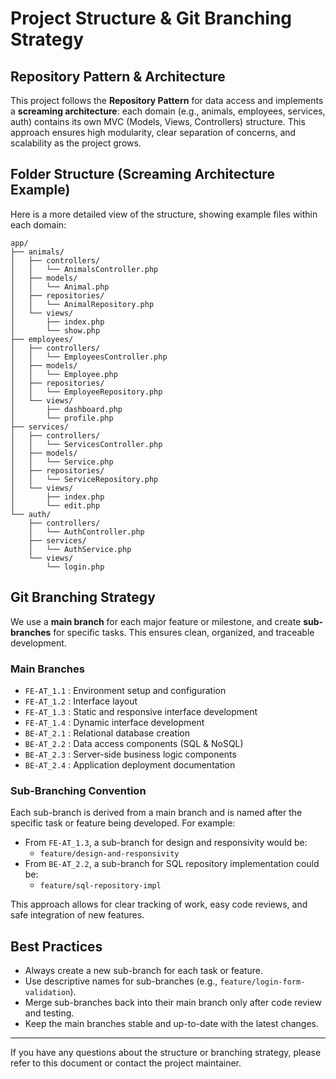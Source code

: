 # Project Structure & Git Branching Strategy

## Repository Pattern & Architecture

This project follows the **Repository Pattern** for data access and implements a **screaming architecture**: each domain (e.g., animals, employees, services, auth) contains its own MVC (Models, Views, Controllers) structure. This approach ensures high modularity, clear separation of concerns, and scalability as the project grows.

## Folder Structure (Screaming Architecture Example)

Here is a more detailed view of the structure, showing example files within each domain:

```
app/
├── animals/
│   ├── controllers/
│   │   └── AnimalsController.php
│   ├── models/
│   │   └── Animal.php
│   ├── repositories/
│   │   └── AnimalRepository.php
│   └── views/
│       ├── index.php
│       └── show.php
├── employees/
│   ├── controllers/
│   │   └── EmployeesController.php
│   ├── models/
│   │   └── Employee.php
│   ├── repositories/
│   │   └── EmployeeRepository.php
│   └── views/
│       ├── dashboard.php
│       └── profile.php
├── services/
│   ├── controllers/
│   │   └── ServicesController.php
│   ├── models/
│   │   └── Service.php
│   ├── repositories/
│   │   └── ServiceRepository.php
│   └── views/
│       ├── index.php
│       └── edit.php
└── auth/
    ├── controllers/
    │   └── AuthController.php
    ├── services/
    │   └── AuthService.php
    └── views/
        └── login.php
```

## Git Branching Strategy

We use a **main branch** for each major feature or milestone, and create **sub-branches** for specific tasks. This ensures clean, organized, and traceable development.

### Main Branches
- `FE-AT_1.1` : Environment setup and configuration
- `FE-AT_1.2` : Interface layout
- `FE-AT_1.3` : Static and responsive interface development
- `FE-AT_1.4` : Dynamic interface development
- `BE-AT_2.1` : Relational database creation
- `BE-AT_2.2` : Data access components (SQL & NoSQL)
- `BE-AT_2.3` : Server-side business logic components
- `BE-AT_2.4` : Application deployment documentation

### Sub-Branching Convention
Each sub-branch is derived from a main branch and is named after the specific task or feature being developed. For example:

- From `FE-AT_1.3`, a sub-branch for design and responsivity would be:
  - `feature/design-and-responsivity`
- From `BE-AT_2.2`, a sub-branch for SQL repository implementation could be:
  - `feature/sql-repository-impl`

This approach allows for clear tracking of work, easy code reviews, and safe integration of new features.

## Best Practices
- Always create a new sub-branch for each task or feature.
- Use descriptive names for sub-branches (e.g., `feature/login-form-validation`).
- Merge sub-branches back into their main branch only after code review and testing.
- Keep the main branches stable and up-to-date with the latest changes.

---

If you have any questions about the structure or branching strategy, please refer to this document or contact the project maintainer.
